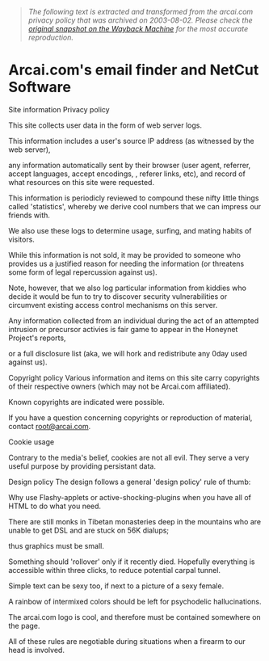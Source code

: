 > *The following text is extracted and transformed from the arcai.com privacy policy that was archived on 2003-08-02. Please check the [original snapshot on the Wayback Machine](https://web.archive.org/web/20030802052858id_/http%3A//www.arcai.com/policy.html) for the most accurate reproduction.*

# Arcai.com's email finder and NetCut Software

Site information Privacy policy 

This site collects user data in the form of web server logs.

This information includes a user's source IP address (as witnessed by the web server), 

any information automatically sent by their browser (user agent, referrer, accept languages, accept encodings, , referer links, etc), and record of what resources on this site were requested. 

This information is periodicly reviewed to compound these nifty little things called 'statistics', whereby we derive cool numbers that we can impress our friends with. 

We also use these logs to determine usage, surfing, and mating habits of visitors.

While this information is not sold, it may be provided to someone who provides us a justified reason for needing the information (or threatens some form of legal repercussion against us). 

Note, however, that we also log particular information from kiddies who decide it would be fun to try to discover security vulnerabilities or circumvent existing access control mechanisms on this server.

Any information collected from an individual during the act of an attempted intrusion or precursor activies is fair game to appear in the Honeynet Project's reports, 

or a full disclosure list (aka, we will hork and redistribute any 0day used against us). 

Copyright policy Various information and items on this site carry copyrights of their respective owners (which may not be Arcai.com affiliated).

Known copyrights are indicated were possible. 

If you have a question concerning copyrights or reproduction of material, contact root@arcai.com.

Cookie usage

Contrary to the media's belief, cookies are not all evil. They serve a very useful purpose by providing persistant data. 

Design policy The design follows a general 'design policy' rule of thumb:

Why use Flashy-applets or active-shocking-plugins when you have all of HTML to do what you need.

There are still monks in Tibetan monasteries deep in the mountains who are unable to get DSL and are stuck on 56K dialups;

thus graphics must be small. 

Something should 'rollover' only if it recently died. Hopefully everything is accessible within three clicks, to reduce potential carpal tunnel.

Simple text can be sexy too, if next to a picture of a sexy female. 

A rainbow of intermixed colors should be left for psychodelic hallucinations. 

The arcai.com logo is cool, and therefore must be contained somewhere on the page.

All of these rules are negotiable during situations when a firearm to our head is involved. 
